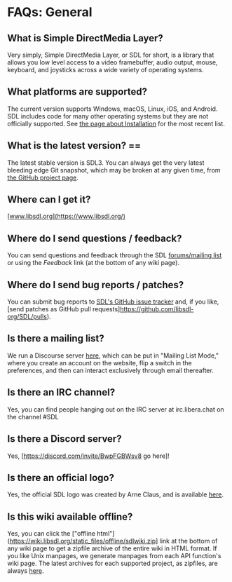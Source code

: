 # FAQs: General

## What is Simple DirectMedia Layer?
Very simply, Simple DirectMedia Layer, or SDL for short, is a library that allows you low level access to a video framebuffer, audio output, mouse, keyboard, and joysticks across a wide variety of operating systems.

## What platforms are supported?
The current version supports Windows, macOS, Linux, iOS, and Android.  SDL includes code for many other operating systems but they are not officially supported.  See [the page about Installation](Installation) for the most recent list.

## What is the latest version? ==
The latest stable version is SDL3. You can always get the very latest bleeding edge Git snapshot, which may be broken at any given time, from [the GitHub project page](https://github.com/libsdl-org/SDL).

## Where can I get it?
[www.libsdl.org](https://www.libsdl.org/)

## Where do I send questions / feedback?
You can send questions and feedback through the SDL [forums/mailing list](https://discourse.libsdl.org/) or using the _Feedback_ link (at the bottom of any wiki page).

## Where do I send bug reports / patches?
You can submit bug reports to [SDL's GitHub issue tracker](https://github.com/libsdl-org/SDL/issues) and, if you like, [send patches as GitHub pull requests]https://github.com/libsdl-org/SDL/pulls).

## Is there a mailing list?
We run a Discourse server [here](https://discourse.libsdl.org/), which can be put in "Mailing List Mode," where you create an account on the website, flip a switch in the preferences, and then can interact exclusively through email thereafter.

## Is there an IRC channel?
Yes, you can find people hanging out on the IRC server at irc.libera.chat on the channel #SDL

## Is there a Discord server?
Yes, [https://discord.com/invite/BwpFGBWsv8 go here]!

## Is there an official logo?
Yes, the official SDL logo was created by Arne Claus, and is available [here](https://www.libsdl.org/media/SDL_logo_b.png).

## Is this wiki available offline?
Yes, you can click the ["offline html"](https://wiki.libsdl.org/static_files/offline/sdlwiki.zip] link at the bottom of any wiki page to get a zipfile archive of the entire wiki in HTML format. If you like Unix manpages, we generate manpages from each API function's wiki page. The latest archives for each supported project, as zipfiles, are always [here](https://wiki.libsdl.org/static_files/offline/manpages/).

